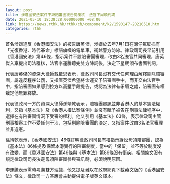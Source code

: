 ```yaml
---
layout: post
title: 涉違國安法案件不設陪審團被告提覆核　法官下周頒判詞
date: 2021-05-10 18:38:28.000000000 +08:00
link: https://news.rthk.hk/rthk/ch/component/k2/1590147-20210510.htm
categories: rthk
---
```


首名涉嫌違反《香港國安法》的被告唐英傑，涉嫌於去年7月1日在灣仔駕駛插有「光復香港、時代革命」標語旗幟的電單車，衝越警方防線。律政司司長早前引用《香港國安法》第46條，指示案件不設陪審團審理，改由3名法官共同審理，唐英傑入稟提出司法覆核，法官李運騰聽完雙方陳詞後，決定下星期頒布書面判詞。

代表唐英傑的資深大律師戴啟思表示，律政司司長沒有交代任何理由解釋剔除陪審團，屬違反程序公義，又指唐英傑希望將命運交予陪審團手中，而非交由法官手中，指陪審團如果感到控方以高壓手段提告，或認為法律有矛盾之處，陪審團有權裁定他無罪釋放。

代表律政司一方的資深大律師孫靖乾表示，陪審團審訊並非香港人的基本憲法權利，又指《基本法》及《香港人權法案條例》並沒有賦予被告在刑事法律程序中，選擇在有陪審團情況下受審的權利。他又引用《基本法》63條，表示律政司主管刑事檢察工作不受任何干涉，包括剔除陪審團的決定，又指案件改由3名法官審理並非違憲。

孫靖乾表示，《香港國安法》46條訂明律政司司長有權指示訴訟毋須陪審團，認為《基本法》86條提及保留本港實行的陪審制度，當中的「保留」並不等於制度沒有改變，而《香港國安法》第46條與《基本法》第86條沒有衝突，相關條文沒有規定律政司司長決定毋須陪審團參與審訊時，必須說明原因。

李運騰表示需時考慮雙方理據，他又提及難以在政府網頁下載英文版的《香港國安法》條文，律政司一方答應會主動提供電子版英文譯本。
